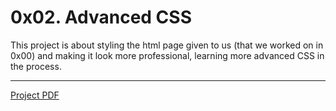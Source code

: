 # 0x02. Advanced CSS
This project is about styling the html page given to us (that we worked on in 0x00) and making it look more professional, learning more advanced CSS in the process.
<hr>

[Project PDF](https://github.com/zacwoll/holbertonschool-web_front_end/blob/master/0x02-CSS_advanced/Project_583.pdf)